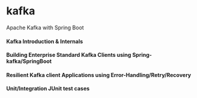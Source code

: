 # kafka
Apache Kafka with Spring Boot
#### Kafka Introduction & Internals
#### Building Enterprise Standard Kafka Clients using Spring-kafka/SpringBoot
#### Resilient Kafka client Applications using Error-Handling/Retry/Recovery
#### Unit/Integration JUnit test cases
